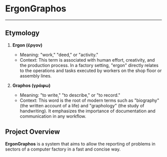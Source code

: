 # ErgonGraphos
<hr>

## Etymology

1. **Ergon (ἔργον)**
   - Meaning: "work," "deed," or "activity."
   - Context: This term is associated with human effort, creativity, and the production process. In a factory setting, "ergon" directly relates to the operations and tasks executed by workers on the shop floor or assembly lines.

2. **Graphos (γράφω)**
   - Meaning: "to write," "to describe," or "to record."
   - Context: This word is the root of modern terms such as "biography" (the written account of a life) and "graphology" (the study of handwriting). It emphasizes the importance of documentation and communication in any workflow.

## Project Overview

**ErgonGraphos** is a system that aims to allow the reporting of problems in sectors of a computer factory in a fast and concise way.